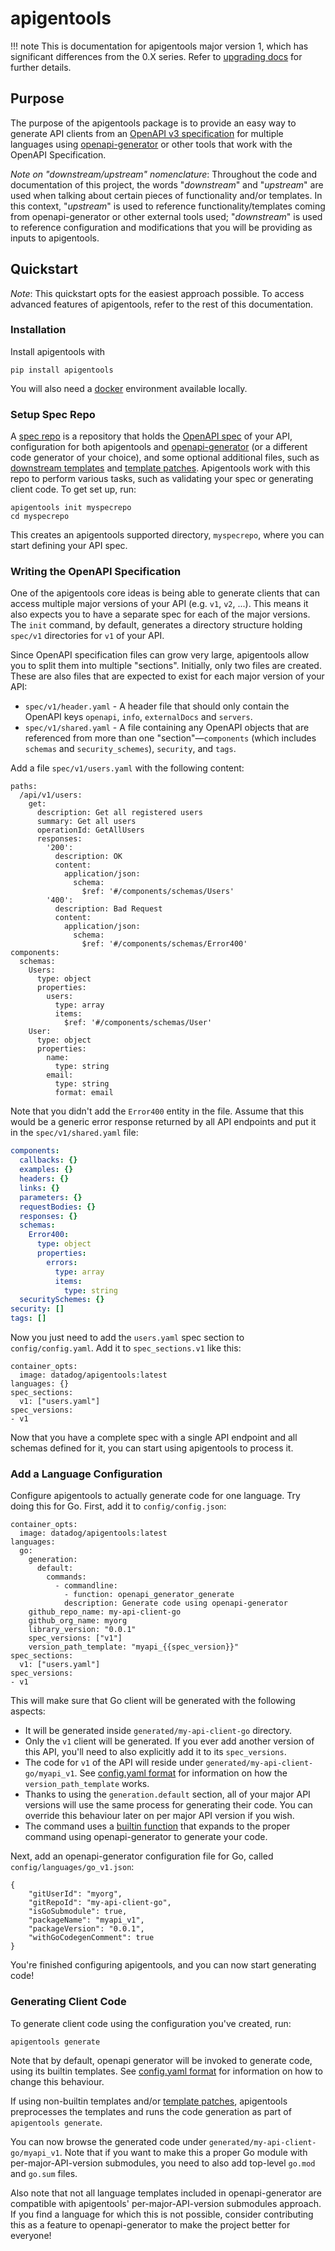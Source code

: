 #  apigentools

!!! note
    This is documentation for apigentools major version 1, which has significant differences from the 0.X series. Refer to [upgrading docs](upgrading.md) for further details.

## Purpose

The purpose of the apigentools package is to provide an easy way to generate API clients from an [OpenAPI v3 specification](https://github.com/OAI/OpenAPI-Specification/) for multiple languages using [openapi-generator](https://github.com/OpenAPITools/openapi-generator) or other tools that work with the OpenAPI Specification.

*Note on "downstream/upstream" nomenclature*: Throughout the code and documentation of this project, the words "*downstream*" and "*upstream*" are used when talking about certain pieces of functionality and/or templates. In this context, "*upstream*" is used to reference functionality/templates coming from openapi-generator or other external tools used; "*downstream*" is used to reference configuration and modifications that you will be providing as inputs to apigentools.

## Quickstart

*Note*: This quickstart opts for the easiest approach possible. To access advanced features of apigentools, refer to the rest of this documentation.

### Installation

Install apigentools with

```
pip install apigentools
```

You will also need a [docker](https://www.docker.com/) environment available locally.

### Setup Spec Repo

A [spec repo](spec_repo.md) is a repository that holds the [OpenAPI spec](https://www.openapis.org/) of your API, configuration for both apigentools and [openapi-generator](https://github.com/OpenAPITools/openapi-generator) (or a different code generator of your choice), and some optional additional files, such as [downstream templates](workflow.md#add-downstream-templates) and [template patches](workflow.md#add-template-patches). Apigentools work with this repo to perform various tasks, such as validating your spec or generating client code. To get set up, run:

```
apigentools init myspecrepo
cd myspecrepo
```

This creates an apigentools supported directory, `myspecrepo`, where you can start defining your API spec.

### Writing the OpenAPI Specification

One of the apigentools core ideas is being able to generate clients that can access multiple major versions of your API (e.g. `v1`, `v2`, ...). This means it also expects you to have a separate spec for each of the major versions. The `init` command, by default, generates a directory structure holding `spec/v1` directories for `v1` of your API.

Since OpenAPI specification files can grow very large, apigentools allow you to split them into multiple "sections". Initially, only two files are created. These are also files that are expected to exist for each major version of your API:

* `spec/v1/header.yaml` - A header file that should only contain the OpenAPI keys `openapi`, `info`, `externalDocs` and `servers`.
* `spec/v1/shared.yaml` - A file containing any OpenAPI objects that are referenced from more than one "section"—`components` (which includes `schemas` and `security_schemes`), `security`, and `tags`.

Add a file `spec/v1/users.yaml` with the following content:

```
paths:
  /api/v1/users:
    get:
      description: Get all registered users
      summary: Get all users
      operationId: GetAllUsers
      responses:
        '200':
          description: OK
          content:
            application/json:
              schema:
                $ref: '#/components/schemas/Users'
        '400':
          description: Bad Request
          content:
            application/json:
              schema:
                $ref: '#/components/schemas/Error400'
components:
  schemas:
    Users:
      type: object
      properties:
        users:
          type: array
          items:
            $ref: '#/components/schemas/User'
    User:
      type: object
      properties:
        name:
          type: string
        email:
          type: string
          format: email
```

Note that you didn't add the `Error400` entity in the file. Assume that this would be a generic error response returned by all API endpoints and put it in the `spec/v1/shared.yaml` file:

```yaml
components:
  callbacks: {}
  examples: {}
  headers: {}
  links: {}
  parameters: {}
  requestBodies: {}
  responses: {}
  schemas:
    Error400:
      type: object
      properties:
        errors:
          type: array
          items:
            type: string
  securitySchemes: {}
security: []
tags: []
```

Now you just need to add the `users.yaml` spec section to `config/config.yaml`. Add it to `spec_sections.v1` like this:

```
container_opts:
  image: datadog/apigentools:latest
languages: {}
spec_sections:
  v1: ["users.yaml"]
spec_versions:
- v1
```

Now that you have a complete spec with a single API endpoint and all schemas defined for it, you can start using apigentools to process it.

### Add a Language Configuration

Configure apigentools to actually generate code for one language. Try doing this for Go. First, add it to `config/config.json`:

```
container_opts:
  image: datadog/apigentools:latest
languages:
  go:
    generation:
      default:
        commands:
          - commandline:
            - function: openapi_generator_generate
            description: Generate code using openapi-generator
    github_repo_name: my-api-client-go
    github_org_name: myorg
    library_version: "0.0.1"
    spec_versions: ["v1"]
    version_path_template: "myapi_{{spec_version}}"
spec_sections:
  v1: ["users.yaml"]
spec_versions:
- v1
```

This will make sure that Go client will be generated with the following aspects:

* It will be generated inside `generated/my-api-client-go` directory.
* Only the `v1` client will be generated. If you ever add another version of this API, you'll need to also explicitly add it to its `spec_versions`.
* The code for `v1` of the API will reside under `generated/my-api-client-go/myapi_v1`. See [config.yaml format](spec_repo.md#configconfigyaml) for information on how the `version_path_template` works.
* Thanks to using the `generation.default` section, all of your major API versions will use the same process for generating their code. You can override this behaviour later on per major API version if you wish.
* The command uses a [builtin function](spec_repo.md#functions-in-commands) that expands to the proper command using openapi-generator to generate your code.

Next, add an openapi-generator configuration file for Go, called `config/languages/go_v1.json`:

```
{
    "gitUserId": "myorg",
    "gitRepoId": "my-api-client-go",
    "isGoSubmodule": true,
    "packageName": "myapi_v1",
    "packageVersion": "0.0.1",
    "withGoCodegenComment": true
}
```

You're finished configuring apigentools, and you can now start generating code!

### Generating Client Code

To generate client code using the configuration you've created, run:

```
apigentools generate
```

Note that by default, openapi generator will be invoked to generate code, using its builtin templates. See [config.yaml format](spec_repo.md#configconfigyaml) for information on how to change this behaviour.

If using non-builtin templates and/or [template patches](workflow.md#add-template-patches), apigentools preprocesses the templates and runs the code generation as part of `apigentools generate`.

You can now browse the generated code under `generated/my-api-client-go/myapi_v1`. Note that if you want to make this a proper Go module with per-major-API-version submodules, you need to also add top-level `go.mod` and `go.sum` files.

Also note that not all language templates included in openapi-generator are compatible with apigentools' per-major-API-version submodules approach. If you find a language for which this is not possible, consider contributing this as a feature to openapi-generator to make the project better for everyone!
